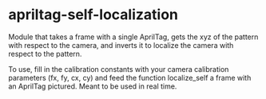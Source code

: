 # apriltag-self-localization
Module that takes a frame with a single AprilTag, gets the xyz of the pattern with respect to the camera, and inverts it to localize the camera with respect to the pattern.

To use, fill in the calibration constants with your camera calibration parameters (fx, fy, cx, cy) and feed the function localize_self a frame with an AprilTag pictured. Meant to be used in real time.
